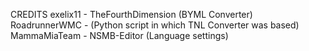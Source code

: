 CREDITS
exelix11 - TheFourthDimension (BYML Converter)
RoadrunnerWMC - (Python script in which TNL Converter was based)
MammaMiaTeam - NSMB-Editor (Language settings)
